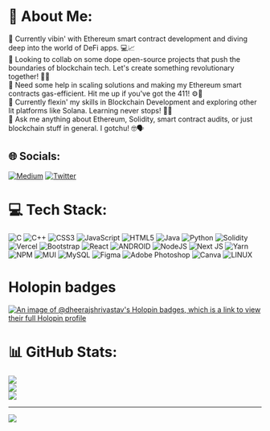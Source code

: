 # 💫 About Me:
🔭 Currently vibin' with Ethereum smart contract development and diving deep into the world of DeFi apps. 💻📈<br>👯 Looking to collab on some dope open-source projects that push the boundaries of blockchain tech. Let's create something revolutionary together! 🚀🤝<br>🤝 Need some help in scaling solutions and making my Ethereum smart contracts gas-efficient. Hit me up if you've got the 411! ⚙️🔧<br>🌱 Currently flexin' my skills in Blockchain Development and exploring other lit platforms like Solana. Learning never stops! 🌱💪<br>💬 Ask me anything about Ethereum, Solidity, smart contract audits, or just blockchain stuff in general. I gotchu! 🤓🗣️


## 🌐 Socials:
[![Medium](https://img.shields.io/badge/Medium-12100E?logo=medium&logoColor=white)](https://medium.com/@DheerajShrivastav) [![Twitter](https://img.shields.io/badge/Twitter-%231DA1F2.svg?logo=Twitter&logoColor=white)](https://twitter.com/Dheeraj_08_) 

# 💻 Tech Stack:
![C](https://img.shields.io/badge/c-%2300599C.svg?style=for-the-badge&logo=c&logoColor=white) ![C++](https://img.shields.io/badge/c++-%2300599C.svg?style=for-the-badge&logo=c%2B%2B&logoColor=white) ![CSS3](https://img.shields.io/badge/css3-%231572B6.svg?style=for-the-badge&logo=css3&logoColor=white) ![JavaScript](https://img.shields.io/badge/javascript-%23323330.svg?style=for-the-badge&logo=javascript&logoColor=%23F7DF1E) ![HTML5](https://img.shields.io/badge/html5-%23E34F26.svg?style=for-the-badge&logo=html5&logoColor=white) ![Java](https://img.shields.io/badge/java-%23ED8B00.svg?style=for-the-badge&logo=java&logoColor=white) ![Python](https://img.shields.io/badge/python-3670A0?style=for-the-badge&logo=python&logoColor=ffdd54) ![Solidity](https://img.shields.io/badge/Solidity-%23363636.svg?style=for-the-badge&logo=solidity&logoColor=white) ![Vercel](https://img.shields.io/badge/vercel-%23000000.svg?style=for-the-badge&logo=vercel&logoColor=white) ![Bootstrap](https://img.shields.io/badge/bootstrap-%23563D7C.svg?style=for-the-badge&logo=bootstrap&logoColor=white) ![React](https://img.shields.io/badge/react-%2320232a.svg?style=for-the-badge&logo=react&logoColor=%2361DAFB) ![ANDROID](https://img.shields.io/badge/android-%2320232a.svg?style=for-the-badge&logo=android&logoColor=%a4c639) ![NodeJS](https://img.shields.io/badge/node.js-6DA55F?style=for-the-badge&logo=node.js&logoColor=white) ![Next JS](https://img.shields.io/badge/Next-black?style=for-the-badge&logo=next.js&logoColor=white) ![Yarn](https://img.shields.io/badge/yarn-%232C8EBB.svg?style=for-the-badge&logo=yarn&logoColor=white) ![NPM](https://img.shields.io/badge/NPM-%23000000.svg?style=for-the-badge&logo=npm&logoColor=white) ![MUI](https://img.shields.io/badge/MUI-%230081CB.svg?style=for-the-badge&logo=material-ui&logoColor=white) ![MySQL](https://img.shields.io/badge/mysql-%2300f.svg?style=for-the-badge&logo=mysql&logoColor=white) 	![Figma](https://img.shields.io/badge/figma-%23F24E1E.svg?style=for-the-badge&logo=figma&logoColor=white) ![Adobe Photoshop](https://img.shields.io/badge/adobephotoshop-%2331A8FF.svg?style=for-the-badge&logo=adobephotoshop&logoColor=white) ![Canva](https://img.shields.io/badge/Canva-%2300C4CC.svg?style=for-the-badge&logo=Canva&logoColor=white) ![LINUX](https://img.shields.io/badge/Linux-FCC624?style=for-the-badge&logo=linux&logoColor=black)

# Holopin badges

[![An image of @dheerajshrivastav's Holopin badges, which is a link to view their full Holopin profile](https://holopin.me/dheerajshrivastav)](https://holopin.io/@dheerajshrivastav)

# 📊 GitHub Stats:
![](https://github-readme-stats.vercel.app/api?username=DheerajShrivastav&theme=dark&hide_border=false&include_all_commits=false&count_private=false)<br/>
![](https://github-readme-streak-stats.herokuapp.com/?user=DheerajShrivastav&theme=dark&hide_border=false)<br/>
![](https://github-readme-stats.vercel.app/api/top-langs/?username=DheerajShrivastav&theme=dark&hide_border=false&include_all_commits=false&count_private=false&layout=compact)

---
[![](https://visitcount.itsvg.in/api?id=DheerajShrivastav&icon=0&color=0)](https://visitcount.itsvg.in)
